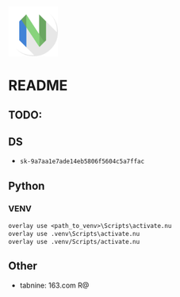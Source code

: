 <img src="./apps-neovim-icon-1024x1024.png" data-canonical-src="https://camo.githubusercontent.com/..." width="100" height="100" />

# README

## TODO:

## DS

- `sk-9a7aa1e7ade14eb5806f5604c5a7ffac`

## Python

### VENV

```nushell
overlay use <path_to_venv>\Scripts\activate.nu
overlay use .venv\Scripts\activate.nu
overlay use .venv/Scripts/activate.nu
```

## Other

- tabnine: 163.com R@
